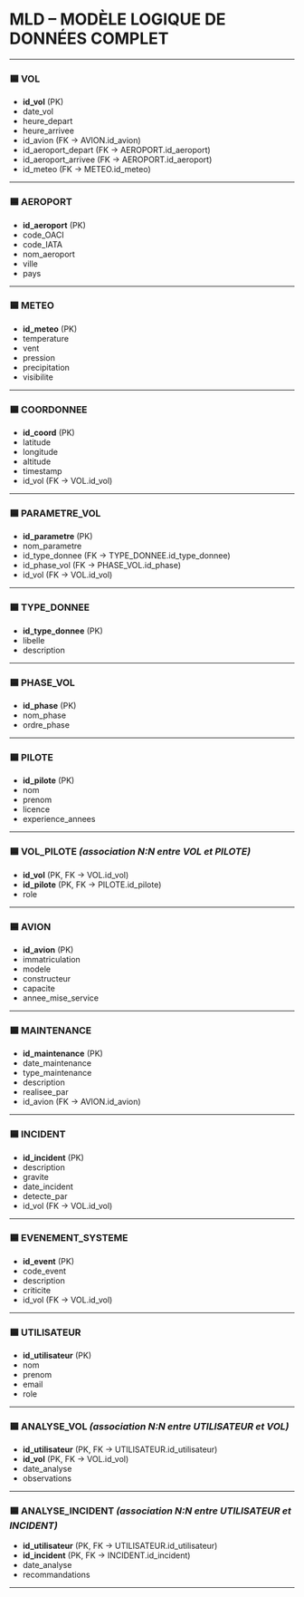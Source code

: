 # **MLD – MODÈLE LOGIQUE DE DONNÉES COMPLET**

---

### 🟦 **VOL**
- **id_vol** (PK)  
- date_vol  
- heure_depart  
- heure_arrivee  
- id_avion (FK → AVION.id_avion)  
- id_aeroport_depart (FK → AEROPORT.id_aeroport)  
- id_aeroport_arrivee (FK → AEROPORT.id_aeroport)  
- id_meteo (FK → METEO.id_meteo)

---

### 🟦 **AEROPORT**
- **id_aeroport** (PK)  
- code_OACI  
- code_IATA  
- nom_aeroport  
- ville  
- pays

---

### 🟦 **METEO**
- **id_meteo** (PK)  
- temperature  
- vent  
- pression  
- precipitation  
- visibilite

---

### 🟦 **COORDONNEE**
- **id_coord** (PK)  
- latitude  
- longitude  
- altitude  
- timestamp  
- id_vol (FK → VOL.id_vol)

---

### 🟦 **PARAMETRE_VOL**
- **id_parametre** (PK)  
- nom_parametre  
- id_type_donnee (FK → TYPE_DONNEE.id_type_donnee)  
- id_phase_vol (FK → PHASE_VOL.id_phase)  
- id_vol (FK → VOL.id_vol)

---

### 🟦 **TYPE_DONNEE**
- **id_type_donnee** (PK)  
- libelle  
- description

---

### 🟦 **PHASE_VOL**
- **id_phase** (PK)  
- nom_phase  
- ordre_phase

---

### 🟦 **PILOTE**
- **id_pilote** (PK)  
- nom  
- prenom  
- licence  
- experience_annees

---

### 🟦 **VOL_PILOTE** *(association N:N entre VOL et PILOTE)*
- **id_vol** (PK, FK → VOL.id_vol)  
- **id_pilote** (PK, FK → PILOTE.id_pilote)  
- role

---

### 🟦 **AVION**
- **id_avion** (PK)  
- immatriculation  
- modele  
- constructeur  
- capacite  
- annee_mise_service

---

### 🟦 **MAINTENANCE**
- **id_maintenance** (PK)  
- date_maintenance  
- type_maintenance  
- description  
- realisee_par  
- id_avion (FK → AVION.id_avion)

---

### 🟦 **INCIDENT**
- **id_incident** (PK)  
- description  
- gravite  
- date_incident  
- detecte_par  
- id_vol (FK → VOL.id_vol)

---

### 🟦 **EVENEMENT_SYSTEME**
- **id_event** (PK)  
- code_event  
- description  
- criticite  
- id_vol (FK → VOL.id_vol)

---

### 🟦 **UTILISATEUR**
- **id_utilisateur** (PK)  
- nom  
- prenom  
- email  
- role

---

### 🟦 **ANALYSE_VOL** *(association N:N entre UTILISATEUR et VOL)*
- **id_utilisateur** (PK, FK → UTILISATEUR.id_utilisateur)  
- **id_vol** (PK, FK → VOL.id_vol)  
- date_analyse  
- observations

---

### 🟦 **ANALYSE_INCIDENT** *(association N:N entre UTILISATEUR et INCIDENT)*
- **id_utilisateur** (PK, FK → UTILISATEUR.id_utilisateur)  
- **id_incident** (PK, FK → INCIDENT.id_incident)  
- date_analyse  
- recommandations

---
